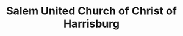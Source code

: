 ---
layout: repo
title: "Salem United Church of Christ of Harrisburg"
id: 13745
permalink: repos/13745/
---